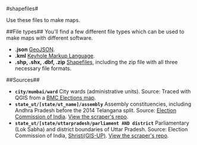 #shapefiles#

Use these files to make maps.

##File types##
You'll find a few different file types which can be used to make maps with different software.
- **.json** [GeoJSON](https://en.wikipedia.org/wiki/GeoJSON).
- **.kml** [Keyhole Markup Language](https://en.wikipedia.org/wiki/Keyhole_Markup_Language).
- **.shp, .shx, .dbf, .zip** [Shapefiles](https://en.wikipedia.org/wiki/Shapefile), including the zip file with all three necessary file formats.

##Sources##
- **`city/mumbai/ward`** City wards (administrative units). Source: Traced with QGIS from a [BMC Elections map](http://www.bmcelections.com/wards-in-mumbai/).
- **`state_ut/[state/ut_name]/assembly`** Assembly constituencies, including Andhra Pradesh before the 2014 Telangana split. Source: [Election Commission of India](http://psleci.nic.in/). [View the scraper's repo](https://github.com/HindustanTimesLabs/eci-shape-scrape).
- **`state_ut/[state/uttarpradesh/parliament AND district`** Parliamentary (Lok Sabha) and district boundaries of Uttar Pradesh. Source: Election Commission of India, [Shristi(GIS-UP)](http://gis.up.nic.in/srishti/election2017/). [View the scraper's repo](https://github.com/HindustanTimesLabs/up-shape-scrape).
